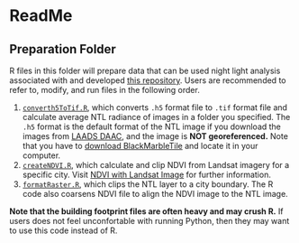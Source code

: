 # ReadMe
## Preparation Folder
R files in this folder will prepare data that can be used night light analysis associated with and developed [this repository](https://github.com/agroimpacts/USFlite).
Users are recommended to refer to, modify, and run files in the following order.
1. [`converth5ToTif.R`](R/preparation/converth5ToTif.R), which converts `.h5` format file to `.tif` format file and calculate average NTL radiance of images in a folder you specified. The `.h5` format is the default format of the NTL image if you download the images from [LAADS DAAC](https://ladsweb.modaps.eosdis.nasa.gov/search/), and the image is **NOT georeferenced.** Note that you have to [download BlackMarbleTile](https://blackmarble.gsfc.nasa.gov/Tools.html) and locate it in your computer.
2. [`createNDVI.R`](R/preparation/createNDVI.R), which calculate and clip NDVI from Landsat imagery for a specific city. Visit [NDVI with Landsat Image](https://www.usgs.gov/landsat-missions/landsat-normalized-difference-vegetation-index) for further information.
3. [`formatRaster.R`](R/preparation/formatRaster.R), which clips the NTL layer to a city boundary. The R code also coarsens NDVI file to align the NDVI image to the NTL image.
  
**Note that the building footprint files are often heavy and may crush R.** If users does not feel unconfortable with running Python, then they may want to use this code instead of R.
